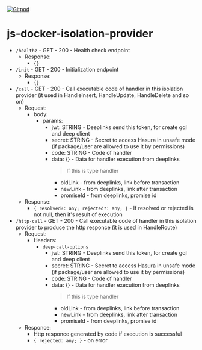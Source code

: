 [![Gitpod](https://img.shields.io/badge/Gitpod-ready--to--code-blue?logo=gitpod)](https://gitpod.io/#https://github.com/deep-foundation/js-docker-isolation-provider) 

# js-docker-isolation-provider

- `/healthz` - GET - 200 - Health check endpoint
  - Response:
    - `{}`
- `/init` - GET - 200 - Initialization endpoint
  - Response:
    - `{}`
- `/call` - GET - 200 - Call executable code of handler in this isolation provider (it used in HandleInsert, HandleUpdate, HandleDelete and so on)
  - Request:
    - body:
      - params:
        - jwt: STRING - Deeplinks send this token, for create gql and deep client
        - secret: STRING - Secret to access Hasura in unsafe mode (if package/user are allowed to use it by permissions)
        - code: STRING - Code of handler
        - data: {} - Data for handler execution from deeplinks
          > If this is type handler
          - oldLink - from deeplinks, link before transaction
          - newLink - from deeplinks, link after transaction
          - promiseId - from deeplinks, promise id
  - Response:
    - `{ resolved?: any; rejected?: any; }` - If resolved or rejected is not null, then it's result of execution
- `/http-call` - GET - 200 - Call executable code of handler in this isolation provider to produce the http responce (it is used in HandleRoute)
  - Request:
    - Headers:
      - `deep-call-options`
        - jwt: STRING - Deeplinks send this token, for create gql and deep client
        - secret: STRING - Secret to access Hasura in unsafe mode (if package/user are allowed to use it by permissions)
        - code: STRING - Code of handler
        - data: {} - Data for handler execution from deeplinks
          > If this is type handler
          - oldLink - from deeplinks, link before transaction
          - newLink - from deeplinks, link after transaction
          - promiseId - from deeplinks, promise id
  - Responce:
    - Http responce generated by code if execution is successful
    - `{ rejected: any; }` - on error
